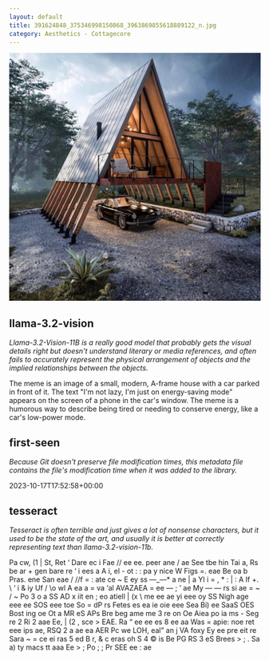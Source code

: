 ```yaml
---
layout: default
title: 391624848_375346998150868_3963869855618889122_n.jpg
category: Aesthetics - Cottagecore
---
```


<div markdown="0"><a href="391624848_375346998150868_3963869855618889122_n.jpg"><img class="photo" src="391624848_375346998150868_3963869855618889122_n.jpg" /></a>

<h2>llama-3.2-vision</h2>
<p><i>Llama-3.2-Vision-11B is a really good model that probably gets the visual details right but doesn't understand literary or media references, and often fails to accurately represent the physical arrangement of objects and the implied relationships between the objects.</i></p>
<p>The meme is an image of a small, modern, A-frame house with a car parked in front of it. The text &quot;I&#x27;m not lazy, I&#x27;m just on energy-saving mode&quot; appears on the screen of a phone in the car&#x27;s window. The meme is a humorous way to describe being tired or needing to conserve energy, like a car&#x27;s low-power mode.</p>

<h2>first-seen</h2>
<p><i>Because Git doesn't preserve file modification times, this metadata file contains the file's modification time when it was added to the library.</i></p>
<p>2023-10-17T17:52:58+00:00</p>

<h2>tesseract</h2>
<p><i>Tesseract is often terrible and just gives a lot of nonsense characters, but it used to be the state of the art, and usually it is better at correctly representing text than llama-3.2-vision-11b.</i></p>
<p>Pa cw, (1 | St, Ret ‘ Dare ec i Fae // ee ee. peer ane / ae See tbe hin Tai a, Rs be ar + gen bare re ‘ i ees a A i, el - ot : : pa y nice W Figs =. eae Be oa b Pras. ene San eae / //f = : ate ce ~ E ey ss —_—* a ne | a YI i = , * : | : A If +. \ ‘ i &amp; iy Uf / \o wl A ea a = va ‘al AVAZAEA = ee — ; ’ ae My — — rs si ae = ~ / ~ Po 3 o a SS AD x iit en ; eo atiell | (x \ me ee ae yi eee oy SS Nigh age eee ee SOS eee toe So = dP rs Fetes es ea ie oie eee Sea Bi) ee SaaS OES Bost ing oe Ot a MR eS APs Bre beg ame me 3 re on Oe Aiea po ia ms - Seg re 2 Ri 2 aae Ee, | (2 , sce &gt; EAE. Ra “ ee ee es 8 ee aa Was = apie: noe ret eee ips ae, RSQ 2 a ae ea AER Pc we LOH, eal” an j VA foxy Ey ee pre eit re Sara ~ = ce ei ras 5 ed B r, &amp; c eras oh S 4 © is Be PG RS 3 eS Brees &gt; ; . Sa a) ty macs tt aaa Ee &gt; ; Po ; ; Pr SEE ee : ae</p>

</div>

